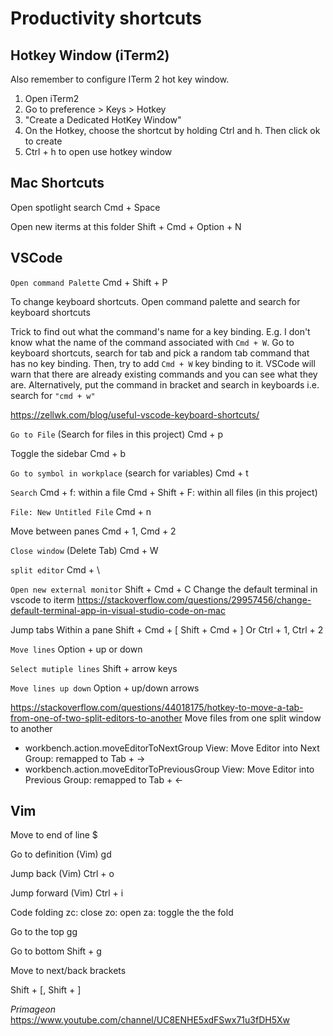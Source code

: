 # Productivity shortcuts

## Hotkey Window (iTerm2)

Also remember to configure ITerm 2 hot key window.
1. Open iTerm2
2. Go to preference > Keys > Hotkey
3. "Create a Dedicated HotKey Window"
4. On the Hotkey, choose the shortcut by holding Ctrl and h. Then click ok to create
5. Ctrl + h to open use hotkey window

## Mac Shortcuts

Open spotlight search
Cmd + Space

Open new iterms at this folder
Shift + Cmd + Option + N

## VSCode

`Open command Palette`
Cmd + Shift + P

To change keyboard shortcuts. Open command palette and search for keyboard shortcuts

Trick to find out what the command's name for a key binding. E.g. I don't know what the name of the command associated with `Cmd + W`. Go to keyboard shortcuts, search for tab and pick a random tab command that has no key binding. Then, try to add `Cmd + W` key binding to it. VSCode will warn that there are already existing commands and you can see what they are. Alternatively, put the command in bracket and search in keyboards i.e. search for `"cmd + w"`


https://zellwk.com/blog/useful-vscode-keyboard-shortcuts/

`Go to File` (Search for files in this project)
Cmd + p


Toggle the sidebar
Cmd + b

`Go to symbol in workplace` (search for variables)
Cmd + t

`Search`
Cmd + f: within a file
Cmd + Shift + F: within all files (in this project)


`File: New Untitled File`
Cmd + n

Move between panes
Cmd + 1, Cmd + 2

`Close window` (Delete Tab)
Cmd + W

`split editor`
Cmd + \

`Open new external monitor`
Shift + Cmd + C
Change the default terminal in vscode to iterm
https://stackoverflow.com/questions/29957456/change-default-terminal-app-in-visual-studio-code-on-mac


Jump tabs Within a pane
Shift + Cmd + [
Shift + Cmd + ]
Or
Ctrl + 1, Ctrl + 2

`Move lines`
Option + up or down

`Select mutiple lines`
Shift + arrow keys

`Move lines up down`
Option + up/down arrows

https://stackoverflow.com/questions/44018175/hotkey-to-move-a-tab-from-one-of-two-split-editors-to-another
Move files from one split window to another
- workbench.action.moveEditorToNextGroup View: Move Editor into Next Group:
  remapped to Tab + ->
- workbench.action.moveEditorToPreviousGroup View: Move Editor into Previous Group: remapped to Tab + <-



## Vim
Move to end of line
$

Go to definition (Vim)
gd

Jump back (Vim)
Ctrl + o

Jump forward (Vim)
Ctrl + i


Code folding
zc: close
zo: open
za: toggle the the fold


Go to the top
gg

Go to bottom
Shift + g

Move to next/back brackets

Shift + [, Shift + ]

_Primageon_
https://www.youtube.com/channel/UC8ENHE5xdFSwx71u3fDH5Xw


